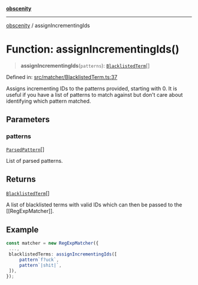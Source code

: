 [**obscenity**](../README.md)

***

[obscenity](../README.md) / assignIncrementingIds

# Function: assignIncrementingIds()

> **assignIncrementingIds**(`patterns`): [`BlacklistedTerm`](../interfaces/BlacklistedTerm.md)[]

Defined in: [src/matcher/BlacklistedTerm.ts:37](https://github.com/jo3-l/obscenity/blob/907e5d7d34bb29e7d66f262535368ae2d124a8eb/src/matcher/BlacklistedTerm.ts#L37)

Assigns incrementing IDs to the patterns provided, starting with 0. It is
useful if you have a list of patterns to match against but don't care about
identifying which pattern matched.

## Parameters

### patterns

[`ParsedPattern`](../interfaces/ParsedPattern.md)[]

List of parsed patterns.

## Returns

[`BlacklistedTerm`](../interfaces/BlacklistedTerm.md)[]

A list of blacklisted terms with valid IDs which can then be passed
to the [[RegExpMatcher]].

## Example

```typescript
const matcher = new RegExpMatcher({
 ...,
 blacklistedTerms: assignIncrementingIds([
     pattern`f?uck`,
     pattern`|shit|`,
 ]),
});
```
